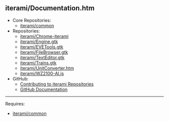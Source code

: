 iterami/Documentation.htm
-------------------------

* Core Repositories:
  * [iterami/common](https://github.com/iterami/Documentation.htm/blob/gh-pages/common/README.md)
* Repositories:
  * [iterami/Chrome-iterami](https://github.com/iterami/Documentation.htm/blob/gh-pages/repositories/chrome-iterami.md)
  * [iterami/Engine.gtk](https://github.com/iterami/Documentation.htm/blob/gh-pages/repositories/engine-gtk.md)
  * [iterami/EVETools.gtk](https://github.com/iterami/Documentation.htm/blob/gh-pages/repositories/evetools-gtk.md)
  * [iterami/FileBrowser.gtk](https://github.com/iterami/Documentation.htm/blob/gh-pages/repositories/filebrowser-gtk.md)
  * [iterami/TextEditor.gtk](https://github.com/iterami/Documentation.htm/blob/gh-pages/repositories/texteditor-gtk.md)
  * [iterami/Trains.gtk](https://github.com/iterami/Documentation.htm/blob/gh-pages/repositories/trains-gtk.md)
  * [iterami/UnitConverter.htm](https://github.com/iterami/Documentation.htm/blob/gh-pages/repositories/unitconverter-htm.md)
  * [iterami/WZ2100-AI.js](https://github.com/iterami/Documentation.htm/blob/gh-pages/repositories/wz2100-ai-js.md)
* GitHub:
  * [Contributing to iterami Repositories](https://github.com/iterami/Documentation.htm/blob/gh-pages/CONTRIBUTING.md)
  * [GitHub Documentation](https://github.com/iterami/Documentation.htm/blob/gh-pages/github/README.md)

---

Requires:
* [iterami/common](https://github.com/iterami/common)
